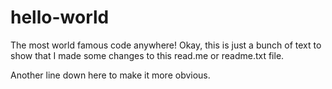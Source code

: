 # hello-world
The most world famous code anywhere!
Okay, this is just a bunch of text to show that I made some changes to this read.me or readme.txt file.

Another line down here to make it more obvious.
